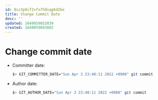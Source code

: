 ```yaml
---
id: 8sz3p8if2xfo7h8iqg6d2be
title: Change Commit Date
desc: ''
updated: 1649059852039
created: 1649059683802
---
```


# Change commit date

- Committer date:
  ```sh
  $> GIT_COMMITTER_DATE="Sun Apr 3 23:40:11 2022 +0900" git commit
  ```
- Author date:
  ```sh
  $> GIT_AUTHOR_DATE="Sun Apr 3 23:40:11 2022 +0900" git commit
  ```
